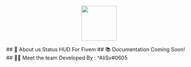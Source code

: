 <p align="center">
  <img width="96" height="96" src="https://cdn.discordapp.com/attachments/926489258645135411/961407507035746324/512.png">
</p>
## 👋 About us
Status HUD For Fivem
## 📚 Documentation
Coming Soon!
## 👨‍💻 Meet the team
Developed By : ^AliSv#0605
